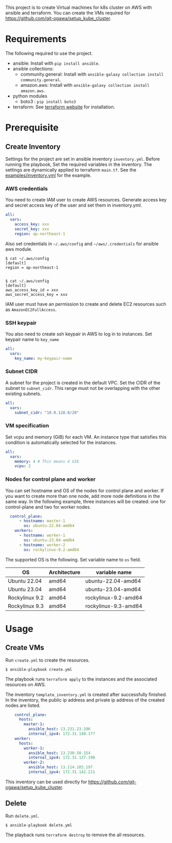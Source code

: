 This project is to create Virtual machines for k8s cluster on AWS with ansible and terraform.
You can create the VMs required for https://github.com/git-ogawa/setup_kube_cluster.


# Requirements

The following required to use the project.

- ansible: Install with `pip install ansible`.
- ansible collections:
    - community.general: Install with `ansible-galaxy collection install community.general`.
    - amazon.aws: Install with `ansible-galaxy collection install amazon.aws`.
- python modules
    - boto3 : `pip install boto3`
- terraform: See [terraform website](https://developer.hashicorp.com/terraform/install?product_intent=terraform#Linux) for installation.


# Prerequisite

## Create Inventory

Settings for the project are set in ansible inventory `inventory.yml`. Before running the playbook, Set the required variables in the inventory. The settings are dynamically applied to terraform `main.tf`.
See the [examples/inventory.yml](examples/inventory.yml) for the example.

### AWS credentials

You need to create IAM user to create AWS resources. Generate access key and secret access key of the user and set them in inventory.yml.

```yml
all:
  vars:
    access_key: xxx
    secret_key: xxx
    region: ap-northeast-1
```

Also set credentials in `~/.aws/config` and `~/aws/.credentials` for ansible aws module.
```
$ cat ~/.aws/config
[default]
region = ap-northeast-1


$ cat ~/.aws/config
[default]
aws_access_key_id = xxx
aws_secret_access_key = xxx
```

IAM user must have an permission to create and delete EC2 resources such as `AmazonEC2FullAccess`.


### SSH keypair

You also need to create ssh keypair in AWS to log in to instances.
Set keypair name to `key_name`


```yml
all:
  vars:
    key_name: my-keypair-name
```

### Subnet CIDR

A subnet for the project is created in the default VPC.
Set the CIDR of the subnet to `subnet_cidr`. This range must not be overlapping with the other existing subnets.
```yml
all:
  vars:
    subnet_cidr: "10.0.128.0/20"
```

### VM specification

Set vcpu and memory (GiB) for each VM.
An instance type that satisfies this condition is automatically selected for the instances.

```yml
all:
  vars:
    memory: 4 # This means 4 GIb
    vcpu: 2
```

### Nodes for control plane and worker

You can set hostname and OS of the nodes for control plane and worker.
If you want to create more than one node, add more node definitions in the same way.
In the following example, three instances will be created: one for control-plane and two for worker nodes.
```yml
  control_plane:
      - hostname: master-1
        os: ubuntu-22.04-amd64
    workers:
      - hostname: worker-1
        os: ubuntu-23.04-amd64
      - hostname: worker-2
        os: rockylinux-9.2-amd64
```

The supported OS is the following. Set variable name to `os` field.

| OS | Architecture | variable name |
| - | - | - |
| Ubuntu 22.04 | amd64 | ubuntu-22.04-amd64 |
| Ubuntu 23.04 | amd64 | ubuntu-23.04-amd64 |
| Rockylinux 9.2 | amd64 | rockylinux-9.2-amd64 |
| Rockylinux 9.3 | amd64 | rockylinux-9.3-amd64 |



# Usage

## Create VMs

Run `create.yml` to create the resources.

```
$ ansible-playbook create.yml
```

The playbook runs `terraform apply` to the instances and the associated resources on AWS.

The inventory `template_inventory.yml` is created after successfully finished.
In the inventory, the public ip address and private ip address of the created nodes are listed.
```yml
    control_plane:
      hosts:
        master-1:
          ansible_host: 13.231.23.196
          internal_ipv4: 172.31.140.177
    worker:
      hosts:
        worker-1:
          ansible_host: 13.230.50.154
          internal_ipv4: 172.31.137.198
        worker-2:
          ansible_host: 13.114.103.197
          internal_ipv4: 172.31.142.211
```

This inventory can be used directly for https://github.com/git-ogawa/setup_kube_cluster.


## Delete

Run `delete.yml`.

```
$ ansible-playbook delete.yml
```

The playback runs `terraform destroy` to remove the all resources.

